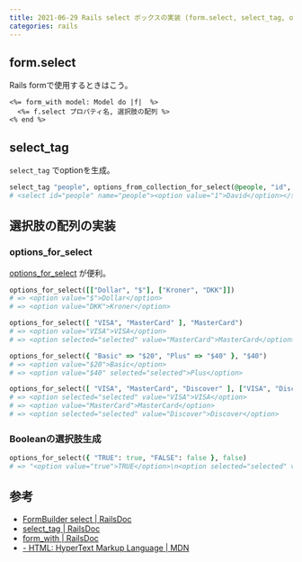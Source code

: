 ```yaml
---
title: 2021-06-29 Rails select ボックスの実装 (form.select, select_tag, options_for_select)
categories: rails
---
```


## form.select

Rails formで使用するときはこう。

```erb
<%= form_with model: Model do |f|  %>
  <%= f.select プロパティ名, 選択肢の配列 %>
<% end %>
```

## select_tag

`select_tag` でoptionを生成。

```rb
select_tag "people", options_from_collection_for_select(@people, "id", "name")
# <select id="people" name="people"><option value="1">David</option></select>
```

## 選択肢の配列の実装

### options_for_select

[options_for_select](https://railsdoc.github.io/classes/ActionView/Helpers/FormOptionsHelper.html#method-i-options_for_select) が便利。

```rb
options_for_select([["Dollar", "$"], ["Kroner", "DKK"]])
# => <option value="$">Dollar</option>
# => <option value="DKK">Kroner</option>

options_for_select([ "VISA", "MasterCard" ], "MasterCard")
# => <option value="VISA">VISA</option>
# => <option selected="selected" value="MasterCard">MasterCard</option>

options_for_select({ "Basic" => "$20", "Plus" => "$40" }, "$40")
# => <option value="$20">Basic</option>
# => <option value="$40" selected="selected">Plus</option>

options_for_select([ "VISA", "MasterCard", "Discover" ], ["VISA", "Discover"])
# => <option selected="selected" value="VISA">VISA</option>
# => <option value="MasterCard">MasterCard</option>
# => <option selected="selected" value="Discover">Discover</option>
```

### Booleanの選択肢生成

```rb
options_for_select({ "TRUE": true, "FALSE": false }, false)
# => "<option value="true">TRUE</option>\n<option selected="selected" value="false">FALSE</option>"
```

## 参考

- [FormBuilder select \| RailsDoc](https://railsdoc.github.io/classes/ActionView/Helpers/FormBuilder.html#method-i-select)
- [select_tag \| RailsDoc](https://railsdoc.github.io/classes/ActionView/Helpers/FormTagHelper.html#method-i-select_tag)
- [form_with \| RailsDoc](https://railsdoc.github.io/5.2/classes/ActionView/Helpers/FormHelper.html#method-i-form_with)
- [<form> - HTML: HyperText Markup Language \| MDN](https://developer.mozilla.org/ja/docs/Web/HTML/Element/form)
